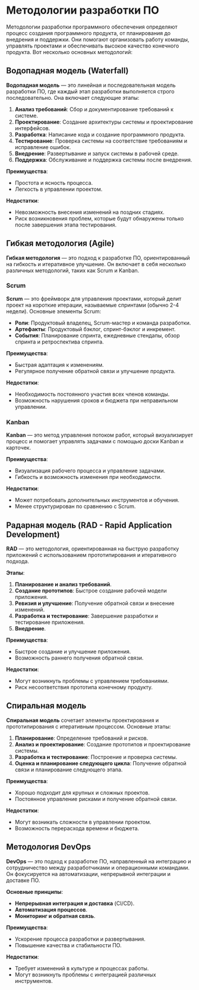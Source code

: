 # Методологии разработки ПО

Методологии разработки программного обеспечения определяют процесс создания программного продукта, от планирования до внедрения и поддержки. Они помогают организовать работу команды, управлять проектами и обеспечивать высокое качество конечного продукта. Вот несколько основных методологий:

## Водопадная модель (Waterfall)

**Водопадная модель** — это линейная и последовательная модель разработки ПО, где каждый этап разработки выполняется строго последовательно. Она включает следующие этапы:

1. **Анализ требований**: Сбор и документирование требований к системе.
2. **Проектирование**: Создание архитектуры системы и проектирование интерфейсов.
3. **Разработка**: Написание кода и создание программного продукта.
4. **Тестирование**: Проверка системы на соответствие требованиям и исправление ошибок.
5. **Внедрение**: Развертывание и запуск системы в рабочей среде.
6. **Поддержка**: Обслуживание и поддержка системы после внедрения.

**Преимущества**:
- Простота и ясность процесса.
- Легкость в управлении проектом.

**Недостатки**:
- Невозможность внесения изменений на поздних стадиях.
- Риск возникновения проблем, которые будут обнаружены только после завершения этапа тестирования.

## Гибкая методология (Agile)

**Гибкая методология** — это подход к разработке ПО, ориентированный на гибкость и итеративное улучшение. Он включает в себя несколько различных методологий, таких как Scrum и Kanban.

### Scrum

**Scrum** — это фреймворк для управления проектами, который делит проект на короткие итерации, называемые спринтами (обычно 2-4 недели). Основные элементы Scrum:

- **Роли**: Продуктовый владелец, Scrum-мастер и команда разработки.
- **Артефакты**: Продуктовый бэклог, спринт-бэклог и инкремент.
- **События**: Планирование спринта, ежедневные стендапы, обзор спринта и ретроспектива спринта.

**Преимущества**:
- Быстрая адаптация к изменениям.
- Регулярное получение обратной связи и улучшение продукта.

**Недостатки**:
- Необходимость постоянного участия всех членов команды.
- Возможность нарушения сроков и бюджета при неправильном управлении.

### Kanban

**Kanban** — это метод управления потоком работ, который визуализирует процесс и помогает управлять задачами с помощью доски Kanban и карточек.

**Преимущества**:
- Визуализация рабочего процесса и управление задачами.
- Гибкость и возможность изменения при необходимости.

**Недостатки**:
- Может потребовать дополнительных инструментов и обучения.
- Менее структурирован по сравнению с Scrum.

## Радарная модель (RAD - Rapid Application Development)

**RAD** — это методология, ориентированная на быструю разработку приложений с использованием прототипирования и итеративного подхода.

**Этапы**:
1. **Планирование и анализ требований**.
2. **Создание прототипов**: Быстрое создание рабочей модели приложения.
3. **Ревизия и улучшение**: Получение обратной связи и внесение изменений.
4. **Разработка и тестирование**: Завершение разработки и тестирование приложения.
5. **Внедрение**.

**Преимущества**:
- Быстрое создание и улучшение приложения.
- Возможность раннего получения обратной связи.

**Недостатки**:
- Могут возникнуть проблемы с управлением требованиями.
- Риск несоответствия прототипа конечному продукту.

## Спиральная модель

**Спиральная модель** сочетает элементы проектирования и прототипирования с итеративным процессом. Основные этапы:

1. **Планирование**: Определение требований и рисков.
2. **Анализ и проектирование**: Создание прототипов и проектирование системы.
3. **Разработка и тестирование**: Построение и проверка системы.
4. **Оценка и планирование следующего цикла**: Получение обратной связи и планирование следующего этапа.

**Преимущества**:
- Хорошо подходит для крупных и сложных проектов.
- Постоянное управление рисками и получение обратной связи.

**Недостатки**:
- Могут возникать сложности в управлении проектом.
- Возможность перерасхода времени и бюджета.

## Методология DevOps

**DevOps** — это подход к разработке ПО, направленный на интеграцию и сотрудничество между разработчиками и операционными командами. Он фокусируется на автоматизации, непрерывной интеграции и доставке ПО.

**Основные принципы**:
- **Непрерывная интеграция и доставка** (CI/CD).
- **Автоматизация процессов**.
- **Мониторинг и обратная связь**.

**Преимущества**:
- Ускорение процесса разработки и развертывания.
- Повышение качества и стабильности ПО.

**Недостатки**:
- Требует изменений в культуре и процессах работы.
- Могут возникнуть проблемы с интеграцией различных инструментов.

